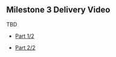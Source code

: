 ## Milestone 3 Delivery Video

TBD

- [Part 1/2](https://youtu.be/S5tvs5ZEUsk)

- [Part 2/2](https://youtu.be/94-v6k7KIjY)

